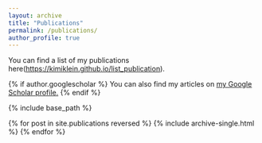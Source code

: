 ```yaml
---
layout: archive
title: "Publications"
permalink: /publications/
author_profile: true
---
```


You can find a list of my publications here(https://kimiklein.github.io/list_publication).

{% if author.googlescholar %}
  You can also find my articles on <u><a href="{{author.googlescholar}}">my Google Scholar profile</a>.</u>
{% endif %}

{% include base_path %}

{% for post in site.publications reversed %}
  {% include archive-single.html %}
{% endfor %}
